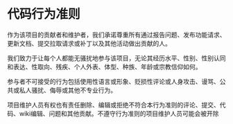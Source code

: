 # 代码行为准则
作为该项目的贡献者和维护者，我们承诺尊重所有通过报告问题、发布功能请求、更新文档、提交拉取请求或补丁以及其他活动做出贡献的人。

我们致力于让每个人都能无骚扰地参与该项目，无论其经历水平、性别、性别认同和表达、性取向、残疾、个人外表、体型、种族、年龄或宗教信仰如何。

参与者不可接受的行为包括使用性语言或形象、贬损性评论或人身攻击、谩骂、公共或私人骚扰、侮辱或其他不专业行为。

项目维护人员有权也有责任删除、编辑或拒绝不符合本行为准则的评论、提交、代码、wiki编辑、问题和其他贡献。不遵守行为准则的项目维护人员可能会被开除
